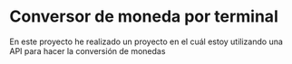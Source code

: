 # Conversor de moneda por terminal
 En este proyecto he realizado un proyecto en el cuál estoy utilizando una API para hacer la conversión de monedas
